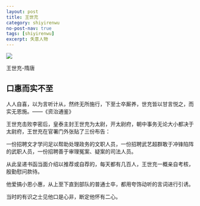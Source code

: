 ```yaml
---
layout: post
title: 王世充
category: shiyirenwu
no-post-nav: true
tags: [shiyirenwu]
excerpt: 失意人物
---
```


![](https://img2.baidu.com/it/u=158349417,2219398061&fm=26&fmt=auto&gp=0.jpg) 

王世充-隋唐

## 口惠而实不至

人人自喜，以为言听计从，然终无所施行，下至士卒厮养，世充皆以甘言悦之，而实无恩施。——《资治通鉴》



王世充击败李密后，皇泰主封王世充为太尉，开太尉府，朝中事务无论大小都决于太尉府，王世充在官署门外张贴了三份布告：

一份招聘文才学问足以帮助处理政务的文职人员，一份招聘武艺超群敢于冲锋陷阵的武职人员，一份招聘善于审理冤案、疑案的司法人员。

从此呈递书函当面介绍以推荐或自荐的，每天都有几百人，王世充一概亲自考核，殷勤慰问款待。

他爱搞小恩小惠，从上至下直到部队的普通士卒，都用夸饰动听的言词进行引诱。

当时的有识之士见他口是心非，断定他怀有二心。